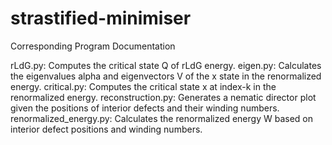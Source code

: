 # strastified-minimiser
Corresponding Program Documentation

rLdG.py: Computes the critical state Q of rLdG energy.
eigen.py: Calculates the eigenvalues alpha and eigenvectors V of the x state in the renormalized energy.
critical.py: Computes the critical state x at index-k in the renormalized energy.
reconstruction.py: Generates a nematic director plot given the positions of interior defects and their winding numbers.
renormalized_energy.py: Calculates the renormalized energy W based on interior defect positions and winding numbers.
